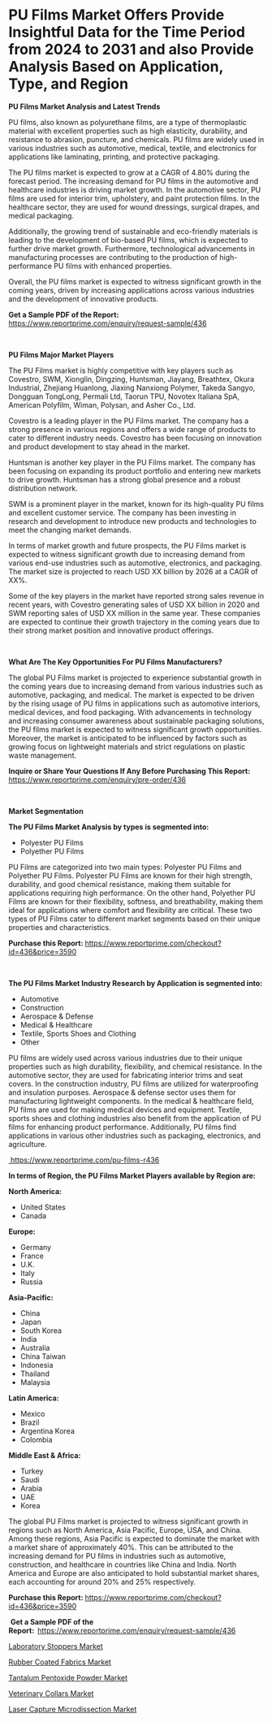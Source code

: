 <p><h1>PU Films Market Offers Provide Insightful Data for the Time Period from 2024 to 2031 and also Provide Analysis Based on Application, Type, and Region</h1></p><p><strong>PU Films Market Analysis and Latest Trends</strong></p>
<p><p>PU films, also known as polyurethane films, are a type of thermoplastic material with excellent properties such as high elasticity, durability, and resistance to abrasion, puncture, and chemicals. PU films are widely used in various industries such as automotive, medical, textile, and electronics for applications like laminating, printing, and protective packaging.</p><p>The PU films market is expected to grow at a CAGR of 4.80% during the forecast period. The increasing demand for PU films in the automotive and healthcare industries is driving market growth. In the automotive sector, PU films are used for interior trim, upholstery, and paint protection films. In the healthcare sector, they are used for wound dressings, surgical drapes, and medical packaging.</p><p>Additionally, the growing trend of sustainable and eco-friendly materials is leading to the development of bio-based PU films, which is expected to further drive market growth. Furthermore, technological advancements in manufacturing processes are contributing to the production of high-performance PU films with enhanced properties.</p><p>Overall, the PU films market is expected to witness significant growth in the coming years, driven by increasing applications across various industries and the development of innovative products.</p></p>
<p><strong>Get a Sample PDF of the Report:&nbsp;</strong> <a href="https://www.reportprime.com/enquiry/request-sample/436">https://www.reportprime.com/enquiry/request-sample/436</a></p>
<p>&nbsp;</p>
<p><strong>PU Films Major Market Players</strong></p>
<p><p>The PU Films market is highly competitive with key players such as Covestro, SWM, Xionglin, Dingzing, Huntsman, Jiayang, Breathtex, Okura Industrial, Zhejiang Huanlong, Jiaxing Nanxiong Polymer, Takeda Sangyo, Dongguan TongLong, Permali Ltd, Taorun TPU, Novotex Italiana SpA, American Polyfilm, Wiman, Polysan, and Asher Co., Ltd.</p><p>Covestro is a leading player in the PU Films market. The company has a strong presence in various regions and offers a wide range of products to cater to different industry needs. Covestro has been focusing on innovation and product development to stay ahead in the market.</p><p>Huntsman is another key player in the PU Films market. The company has been focusing on expanding its product portfolio and entering new markets to drive growth. Huntsman has a strong global presence and a robust distribution network.</p><p>SWM is a prominent player in the market, known for its high-quality PU films and excellent customer service. The company has been investing in research and development to introduce new products and technologies to meet the changing market demands.</p><p>In terms of market growth and future prospects, the PU Films market is expected to witness significant growth due to increasing demand from various end-use industries such as automotive, electronics, and packaging. The market size is projected to reach USD XX billion by 2026 at a CAGR of XX%.</p><p>Some of the key players in the market have reported strong sales revenue in recent years, with Covestro generating sales of USD XX billion in 2020 and SWM reporting sales of USD XX million in the same year. These companies are expected to continue their growth trajectory in the coming years due to their strong market position and innovative product offerings.</p></p>
<p>&nbsp;</p>
<p><strong>What Are The Key Opportunities For PU Films Manufacturers?</strong></p>
<p><p>The global PU Films market is projected to experience substantial growth in the coming years due to increasing demand from various industries such as automotive, packaging, and medical. The market is expected to be driven by the rising usage of PU films in applications such as automotive interiors, medical devices, and food packaging. With advancements in technology and increasing consumer awareness about sustainable packaging solutions, the PU films market is expected to witness significant growth opportunities. Moreover, the market is anticipated to be influenced by factors such as growing focus on lightweight materials and strict regulations on plastic waste management.</p></p>
<p><strong>Inquire or Share Your Questions If Any Before Purchasing This Report:</strong> <a href="https://www.reportprime.com/enquiry/pre-order/436">https://www.reportprime.com/enquiry/pre-order/436</a></p>
<p>&nbsp;</p>
<p><strong>Market Segmentation</strong></p>
<p><strong>The PU Films Market Analysis by types is segmented into:</strong></p>
<p><ul><li>Polyester PU Films</li><li>Polyether PU Films</li></ul></p>
<p><p>PU Films are categorized into two main types: Polyester PU Films and Polyether PU Films. Polyester PU Films are known for their high strength, durability, and good chemical resistance, making them suitable for applications requiring high performance. On the other hand, Polyether PU Films are known for their flexibility, softness, and breathability, making them ideal for applications where comfort and flexibility are critical. These two types of PU Films cater to different market segments based on their unique properties and characteristics.</p></p>
<p><strong>Purchase this Report:&nbsp;</strong><a href="https://www.reportprime.com/checkout?id=436&price=3590">https://www.reportprime.com/checkout?id=436&price=3590</a></p>
<p>&nbsp;</p>
<p><strong>The PU Films Market Industry Research by Application is segmented into:</strong></p>
<p><ul><li>Automotive</li><li>Construction</li><li>Aerospace & Defense</li><li>Medical & Healthcare</li><li>Textile, Sports Shoes and Clothing</li><li>Other</li></ul></p>
<p><p>PU films are widely used across various industries due to their unique properties such as high durability, flexibility, and chemical resistance. In the automotive sector, they are used for fabricating interior trims and seat covers. In the construction industry, PU films are utilized for waterproofing and insulation purposes. Aerospace & defense sector uses them for manufacturing lightweight components. In the medical & healthcare field, PU films are used for making medical devices and equipment. Textile, sports shoes and clothing industries also benefit from the application of PU films for enhancing product performance. Additionally, PU films find applications in various other industries such as packaging, electronics, and agriculture.</p></p>
<p><a href="https://www.reportprime.com/pu-films-r436">&nbsp;https://www.reportprime.com/pu-films-r436</a></p>
<p><strong>In terms of Region, the PU Films Market Players available by Region are:</strong></p>
<p>
    <p> <strong> North America: </strong>
        <ul>
            <li>United States</li>
            <li>Canada</li>
        </ul>
        </p> 
    <p> <strong> Europe: </strong>
        <ul>
            <li>Germany</li>
            <li>France</li>
            <li>U.K.</li>
            <li>Italy</li>
            <li>Russia</li>
        </ul>
        </p> 
    <p> <strong> Asia-Pacific: </strong>
        <ul>
            <li>China</li>
            <li>Japan</li>
            <li>South Korea</li>
            <li>India</li>
            <li>Australia</li>
            <li>China Taiwan</li>
            <li>Indonesia</li>
            <li>Thailand</li>
            <li>Malaysia</li>
        </ul>
        </p> 
    <p> <strong> Latin America: </strong>
        <ul>
            <li>Mexico</li>
            <li>Brazil</li>
            <li>Argentina Korea</li>
            <li>Colombia</li>
        </ul>
        </p> 
    <p> <strong> Middle East & Africa: </strong>
        <ul>
            <li>Turkey</li>
            <li>Saudi</li>
            <li>Arabia</li>
            <li>UAE</li>
            <li>Korea</li>
        </ul>
    </p>
    </p>
<p><p>The global PU Films market is projected to witness significant growth in regions such as North America, Asia Pacific, Europe, USA, and China. Among these regions, Asia Pacific is expected to dominate the market with a market share of approximately 40%. This can be attributed to the increasing demand for PU films in industries such as automotive, construction, and healthcare in countries like China and India. North America and Europe are also anticipated to hold substantial market shares, each accounting for around 20% and 25% respectively.</p></p>
<p><strong>Purchase this Report: </strong><a href="https://www.reportprime.com/checkout?id=436&price=3590">https://www.reportprime.com/checkout?id=436&price=3590</a></p>
<p>&nbsp;<strong>Get a Sample PDF of the Report:&nbsp;&nbsp;</strong><a href="https://www.reportprime.com/enquiry/request-sample/436">https://www.reportprime.com/enquiry/request-sample/436</a></p>
<p><strong></strong></p>
<p><p><a href="https://medium.com/@addiehirthe44/global-laboratory-stoppers-market-sector-types-applications-market-player-strategies-regional-cceb9f1fb6c4">Laboratory Stoppers Market</a></p><p><a href="https://github.com/brendafegmorris532/Market-Research-Report-List-2/blob/main/rubber-coated-fabrics-market.md">Rubber Coated Fabrics Market</a></p><p><a href="https://github.com/LarryPearsongXXfvf/Market-Research-Report-List-1/blob/main/tantalum-pentoxide-powder-market.md">Tantalum Pentoxide Powder Market</a></p><p><a href="https://medium.com/@ralphyoung1949/an-in-depth-analysis-of-the-global-veterinary-collars-market-scope-and-its-rapid-growing-13-1-85c9079dfc1d">Veterinary Collars Market</a></p><p><a href="https://medium.com/@jakobeblake51/laser-capture-microdissection-market-report-by-product-type-arcturusxt-lcm-system-mmi-3973733d4594">Laser Capture Microdissection Market</a></p></p>